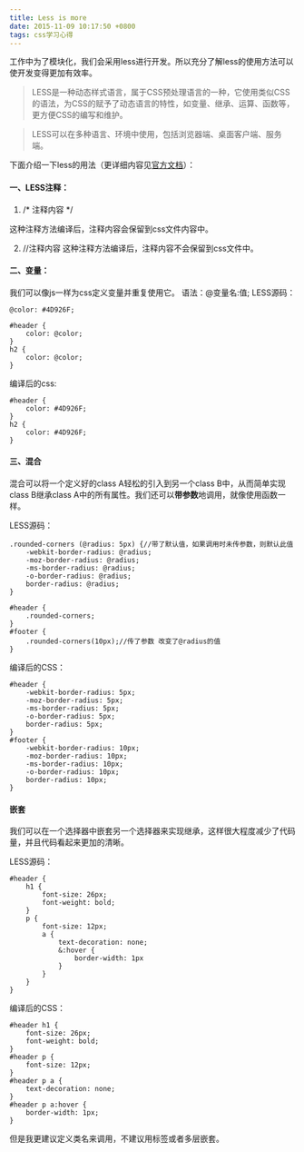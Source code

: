 ```yaml
---
title: Less is more
date: 2015-11-09 10:17:50 +0800
tags: css学习心得
---
```


工作中为了模块化，我们会采用less进行开发。所以充分了解less的使用方法可以使开发变得更加有效率。
<!-- more -->

>LESS是一种动态样式语言，属于CSS预处理语言的一种，它使用类似CSS的语法，为CSS的赋予了动态语言的特性，如变量、继承、运算、函数等，更方便CSS的编写和维护。

>LESS可以在多种语言、环境中使用，包括浏览器端、桌面客户端、服务端。

下面介绍一下less的用法（更详细内容见[官方文档](http://www.1024i.com/demo/less/document.html)）：

#### 一、LESS注释：
1. /\* 注释内容 \*/ 

这种注释方法编译后，注释内容会保留到css文件内容中。

2. //注释内容 
这种注释方法编译后，注释内容不会保留到css文件中。

#### 二、变量：
我们可以像js一样为css定义变量并重复使用它。
语法：@变量名:值;
LESS源码：

    @color: #4D926F;

    #header {
        color: @color;
    }
    h2 {
        color: @color;
    }
编译后的css:

    #header {
        color: #4D926F;
    }
    h2 {
        color: #4D926F;
    }

#### 三、混合
混合可以将一个定义好的class A轻松的引入到另一个class B中，从而简单实现class B继承class A中的所有属性。我们还可以**带参数**地调用，就像使用函数一样。

LESS源码：

    .rounded-corners (@radius: 5px) {//带了默认值，如果调用时未传参数，则默认此值
        -webkit-border-radius: @radius;
        -moz-border-radius: @radius;
        -ms-border-radius: @radius;
        -o-border-radius: @radius;
        border-radius: @radius;
    }

    #header {
        .rounded-corners;
    }
    #footer {
        .rounded-corners(10px);//传了参数 改变了@radius的值
    }

编译后的CSS：

    #header {
        -webkit-border-radius: 5px;
        -moz-border-radius: 5px;
        -ms-border-radius: 5px;
        -o-border-radius: 5px;
        border-radius: 5px;
    }
    #footer {
        -webkit-border-radius: 10px;
        -moz-border-radius: 10px;
        -ms-border-radius: 10px;
        -o-border-radius: 10px;
        border-radius: 10px;
    }

#### 嵌套
我们可以在一个选择器中嵌套另一个选择器来实现继承，这样很大程度减少了代码量，并且代码看起来更加的清晰。

LESS源码：

    #header {
        h1 {
            font-size: 26px;
            font-weight: bold;
        }
        p {
            font-size: 12px;
            a {
                text-decoration: none;
                &:hover {
                    border-width: 1px
                }
            }
        }
    }

编译后的CSS：

    #header h1 {
        font-size: 26px;
        font-weight: bold;
    }
    #header p {
        font-size: 12px;
    }
    #header p a {
        text-decoration: none;
    }
    #header p a:hover {
        border-width: 1px;
    }

但是我更建议定义类名来调用，不建议用标签或者多层嵌套。